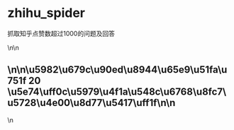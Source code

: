 # zhihu_spider
抓取知乎点赞数超过1000的问题及回答
<div data-editable=\"true\" id=\"zh-question-title\">\n\n<h2 class=\"zm-item-title zm-editable-content\">\n\n\u5982\u679c\u90ed\u8944\u65e9\u51fa\u751f 20 \u5e74\uff0c\u5979\u4f1a\u548c\u6768\u8fc7\u5728\u4e00\u8d77\u5417\uff1f\n\n</h2>\n</div>
